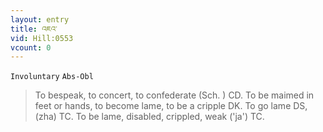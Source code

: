 ```yaml
---
layout: entry
title: འཇའ་
vid: Hill:0553
vcount: 0
---
```

`Involuntary` `Abs-Obl`
> To bespeak, to concert, to confederate (Sch\.
) CD\.
 To be maimed in feet or hands, to become lame, to be a cripple DK\.
 To go lame DS, (zha) TC\.
 To be lame, disabled, crippled, weak ('ja') TC\.

